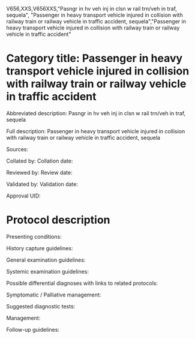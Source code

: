 V656,XXS,V656XXS,"Pasngr in hv veh inj in clsn w rail trn/veh in traf, sequela", "Passenger in heavy transport vehicle injured in collision with railway train or railway vehicle in traffic accident, sequela","Passenger in heavy transport vehicle injured in collision with railway train or railway vehicle in traffic accident"
# Category title: Passenger in heavy transport vehicle injured in collision with railway train or railway vehicle in traffic accident

Abbreviated description: Pasngr in hv veh inj in clsn w rail trn/veh in traf, sequela

Full description: Passenger in heavy transport vehicle injured in collision with railway train or railway vehicle in traffic accident, sequela

Sources:

Collated by:
Collation date:

Reviewed by:
Review date:

Validated by:
Validation date:

Approval UID:

# Protocol description

Presenting conditions:

History capture guidelines:

General examination guidelines:

Systemic examination guidelines:

Possible differential diagnoses with links to related protocols:

Symptomatic / Palliative management:

Suggested diagnostic tests:

Management:

Follow-up guidelines:
